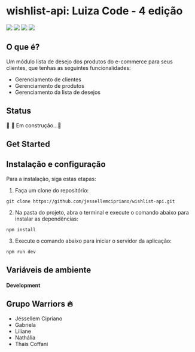 # wishlist-api: Luiza Code - 4 edição

<p>
  <img src="https://img.shields.io/badge/JavaScript-F7DF1E?style=for-the-badge&logo=javascript&logoColor=black" />
  <img src="https://img.shields.io/badge/Node.js-339933?style=for-the-badge&logo=nodedotjs&logoColor=white"/>
  <img src="https://img.shields.io/badge/Express.js-000000?style=for-the-badge&logo=express&logoColor=white"/>
  <img src="https://img.shields.io/badge/MongoDB-316192?style=for-the-badge&logo=mongodb&logoColor=white" />
</p>

## O que é?

Um módulo lista de desejo dos produtos do e-commerce para seus clientes, que tenhas as seguintes funcionalidades:
- Gerenciamento de clientes
- Gerenciamento de produtos
- Gerenciamento da lista de desejos

## Status
🚧 🚀 Em construção...🚧

## Get Started 

## Instalação e configuração

Para a instalação, siga estas etapas:

1) Faça um clone do repositório:
```
git clone https://github.com/jessellemcipriano/wishlist-api.git
```

2) Na pasta do projeto, abra o terminal e execute o comando abaixo para instalar as dependências:
```
npm install
```

3) Execute o comando abaixo para iniciar o servidor da aplicação:
```
npm run dev
```


## Variáveis de ambiente 
#### Development

## Grupo Warriors 🔥
- Jéssellem Cipriano
- Gabriela
- Liliane
- Nathália
- Thais Coffani
